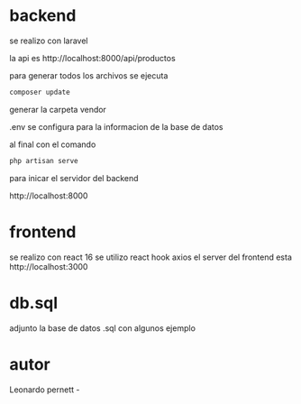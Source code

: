 # backend
se realizo con laravel 

la api es http://localhost:8000/api/productos

para generar todos los archivos se ejecuta 
```bash
composer update 
```
generar la carpeta vendor 

.env se configura para la informacion de la base de datos

al final con el comando 
```bash
php artisan serve
```
para inicar el servidor del backend

http://localhost:8000

# frontend
se realizo con react 16
se utilizo react hook
axios
el server del frontend esta http://localhost:3000


# db.sql
adjunto la base de datos .sql con algunos ejemplo 

# autor
Leonardo pernett - 
